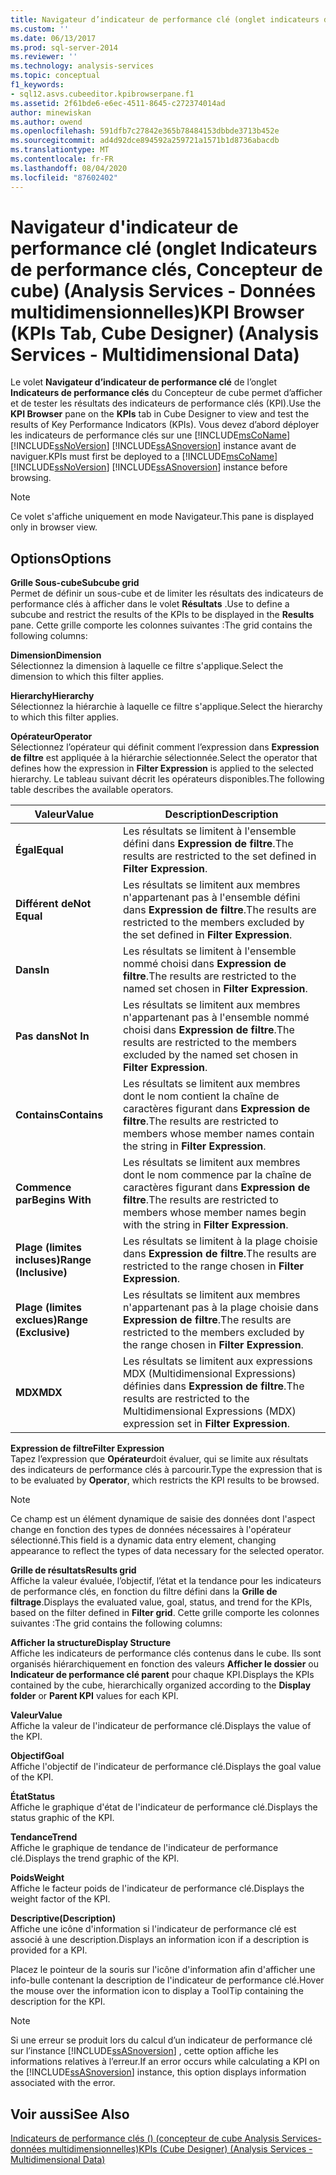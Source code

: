 ```yaml
---
title: Navigateur d’indicateur de performance clé (onglet indicateurs de performance clés, concepteur de cube) (Analysis Services-données multidimensionnelles) | Microsoft Docs
ms.custom: ''
ms.date: 06/13/2017
ms.prod: sql-server-2014
ms.reviewer: ''
ms.technology: analysis-services
ms.topic: conceptual
f1_keywords:
- sql12.asvs.cubeeditor.kpibrowserpane.f1
ms.assetid: 2f61bde6-e6ec-4511-8645-c272374014ad
author: minewiskan
ms.author: owend
ms.openlocfilehash: 591dfb7c27842e365b78484153dbbde3713b452e
ms.sourcegitcommit: ad4d92dce894592a259721a1571b1d8736abacdb
ms.translationtype: MT
ms.contentlocale: fr-FR
ms.lasthandoff: 08/04/2020
ms.locfileid: "87602402"
---
```

# <a name="kpi-browser-kpis-tab-cube-designer-analysis-services---multidimensional-data"></a><span data-ttu-id="cc6fe-102">Navigateur d'indicateur de performance clé (onglet Indicateurs de performance clés, Concepteur de cube) (Analysis Services - Données multidimensionnelles)</span><span class="sxs-lookup"><span data-stu-id="cc6fe-102">KPI Browser (KPIs Tab, Cube Designer) (Analysis Services - Multidimensional Data)</span></span>
  <span data-ttu-id="cc6fe-103">Le volet **Navigateur d’indicateur de performance clé** de l’onglet **Indicateurs de performance clés** du Concepteur de cube permet d’afficher et de tester les résultats des indicateurs de performance clés (KPI).</span><span class="sxs-lookup"><span data-stu-id="cc6fe-103">Use the **KPI Browser** pane on the **KPIs** tab in Cube Designer to view and test the results of Key Performance Indicators (KPIs).</span></span> <span data-ttu-id="cc6fe-104">Vous devez d’abord déployer les indicateurs de performance clés sur une [!INCLUDE[msCoName](../includes/msconame-md.md)] [!INCLUDE[ssNoVersion](../includes/ssnoversion-md.md)] [!INCLUDE[ssASnoversion](../includes/ssasnoversion-md.md)] instance avant de naviguer.</span><span class="sxs-lookup"><span data-stu-id="cc6fe-104">KPIs must first be deployed to a [!INCLUDE[msCoName](../includes/msconame-md.md)] [!INCLUDE[ssNoVersion](../includes/ssnoversion-md.md)] [!INCLUDE[ssASnoversion](../includes/ssasnoversion-md.md)] instance before browsing.</span></span>  
  
> [!NOTE]  
>  <span data-ttu-id="cc6fe-105">Ce volet s'affiche uniquement en mode Navigateur.</span><span class="sxs-lookup"><span data-stu-id="cc6fe-105">This pane is displayed only in browser view.</span></span>  
  
## <a name="options"></a><span data-ttu-id="cc6fe-106">Options</span><span class="sxs-lookup"><span data-stu-id="cc6fe-106">Options</span></span>  
 <span data-ttu-id="cc6fe-107">**Grille Sous-cube**</span><span class="sxs-lookup"><span data-stu-id="cc6fe-107">**Subcube grid**</span></span>  
 <span data-ttu-id="cc6fe-108">Permet de définir un sous-cube et de limiter les résultats des indicateurs de performance clés à afficher dans le volet **Résultats** .</span><span class="sxs-lookup"><span data-stu-id="cc6fe-108">Use to define a subcube and restrict the results of the KPIs to be displayed in the **Results** pane.</span></span> <span data-ttu-id="cc6fe-109">Cette grille comporte les colonnes suivantes :</span><span class="sxs-lookup"><span data-stu-id="cc6fe-109">The grid contains the following columns:</span></span>  
  
 <span data-ttu-id="cc6fe-110">**Dimension**</span><span class="sxs-lookup"><span data-stu-id="cc6fe-110">**Dimension**</span></span>  
 <span data-ttu-id="cc6fe-111">Sélectionnez la dimension à laquelle ce filtre s'applique.</span><span class="sxs-lookup"><span data-stu-id="cc6fe-111">Select the dimension to which this filter applies.</span></span>  
  
 <span data-ttu-id="cc6fe-112">**Hierarchy**</span><span class="sxs-lookup"><span data-stu-id="cc6fe-112">**Hierarchy**</span></span>  
 <span data-ttu-id="cc6fe-113">Sélectionnez la hiérarchie à laquelle ce filtre s'applique.</span><span class="sxs-lookup"><span data-stu-id="cc6fe-113">Select the hierarchy to which this filter applies.</span></span>  
  
 <span data-ttu-id="cc6fe-114">**Opérateur**</span><span class="sxs-lookup"><span data-stu-id="cc6fe-114">**Operator**</span></span>  
 <span data-ttu-id="cc6fe-115">Sélectionnez l’opérateur qui définit comment l’expression dans **Expression de filtre** est appliquée à la hiérarchie sélectionnée.</span><span class="sxs-lookup"><span data-stu-id="cc6fe-115">Select the operator that defines how the expression in **Filter Expression** is applied to the selected hierarchy.</span></span> <span data-ttu-id="cc6fe-116">Le tableau suivant décrit les opérateurs disponibles.</span><span class="sxs-lookup"><span data-stu-id="cc6fe-116">The following table describes the available operators.</span></span>  
  
|<span data-ttu-id="cc6fe-117">Valeur</span><span class="sxs-lookup"><span data-stu-id="cc6fe-117">Value</span></span>|<span data-ttu-id="cc6fe-118">Description</span><span class="sxs-lookup"><span data-stu-id="cc6fe-118">Description</span></span>|  
|-----------|-----------------|  
|<span data-ttu-id="cc6fe-119">**Égal**</span><span class="sxs-lookup"><span data-stu-id="cc6fe-119">**Equal**</span></span>|<span data-ttu-id="cc6fe-120">Les résultats se limitent à l'ensemble défini dans **Expression de filtre**.</span><span class="sxs-lookup"><span data-stu-id="cc6fe-120">The results are restricted to the set defined in **Filter Expression**.</span></span>|  
|<span data-ttu-id="cc6fe-121">**Différent de**</span><span class="sxs-lookup"><span data-stu-id="cc6fe-121">**Not Equal**</span></span>|<span data-ttu-id="cc6fe-122">Les résultats se limitent aux membres n'appartenant pas à l'ensemble défini dans **Expression de filtre**.</span><span class="sxs-lookup"><span data-stu-id="cc6fe-122">The results are restricted to the members excluded by the set defined in **Filter Expression**.</span></span>|  
|<span data-ttu-id="cc6fe-123">**Dans**</span><span class="sxs-lookup"><span data-stu-id="cc6fe-123">**In**</span></span>|<span data-ttu-id="cc6fe-124">Les résultats se limitent à l'ensemble nommé choisi dans **Expression de filtre**.</span><span class="sxs-lookup"><span data-stu-id="cc6fe-124">The results are restricted to the named set chosen in **Filter Expression**.</span></span>|  
|<span data-ttu-id="cc6fe-125">**Pas dans**</span><span class="sxs-lookup"><span data-stu-id="cc6fe-125">**Not In**</span></span>|<span data-ttu-id="cc6fe-126">Les résultats se limitent aux membres n'appartenant pas à l'ensemble nommé choisi dans **Expression de filtre**.</span><span class="sxs-lookup"><span data-stu-id="cc6fe-126">The results are restricted to the members excluded by the named set chosen in **Filter Expression**.</span></span>|  
|<span data-ttu-id="cc6fe-127">**Contains**</span><span class="sxs-lookup"><span data-stu-id="cc6fe-127">**Contains**</span></span>|<span data-ttu-id="cc6fe-128">Les résultats se limitent aux membres dont le nom contient la chaîne de caractères figurant dans **Expression de filtre**.</span><span class="sxs-lookup"><span data-stu-id="cc6fe-128">The results are restricted to members whose member names contain the string in **Filter Expression**.</span></span>|  
|<span data-ttu-id="cc6fe-129">**Commence par**</span><span class="sxs-lookup"><span data-stu-id="cc6fe-129">**Begins With**</span></span>|<span data-ttu-id="cc6fe-130">Les résultats se limitent aux membres dont le nom commence par la chaîne de caractères figurant dans **Expression de filtre**.</span><span class="sxs-lookup"><span data-stu-id="cc6fe-130">The results are restricted to members whose member names begin with the string in **Filter Expression**.</span></span>|  
|<span data-ttu-id="cc6fe-131">**Plage (limites incluses)**</span><span class="sxs-lookup"><span data-stu-id="cc6fe-131">**Range (Inclusive)**</span></span>|<span data-ttu-id="cc6fe-132">Les résultats se limitent à la plage choisie dans **Expression de filtre**.</span><span class="sxs-lookup"><span data-stu-id="cc6fe-132">The results are restricted to the range chosen in **Filter Expression**.</span></span>|  
|<span data-ttu-id="cc6fe-133">**Plage (limites exclues)**</span><span class="sxs-lookup"><span data-stu-id="cc6fe-133">**Range (Exclusive)**</span></span>|<span data-ttu-id="cc6fe-134">Les résultats se limitent aux membres n'appartenant pas à la plage choisie dans **Expression de filtre**.</span><span class="sxs-lookup"><span data-stu-id="cc6fe-134">The results are restricted to the members excluded by the range chosen in **Filter Expression**.</span></span>|  
|<span data-ttu-id="cc6fe-135">**MDX**</span><span class="sxs-lookup"><span data-stu-id="cc6fe-135">**MDX**</span></span>|<span data-ttu-id="cc6fe-136">Les résultats se limitent aux expressions MDX (Multidimensional Expressions) définies dans **Expression de filtre**.</span><span class="sxs-lookup"><span data-stu-id="cc6fe-136">The results are restricted to the Multidimensional Expressions (MDX) expression set in **Filter Expression**.</span></span>|  
  
 <span data-ttu-id="cc6fe-137">**Expression de filtre**</span><span class="sxs-lookup"><span data-stu-id="cc6fe-137">**Filter Expression**</span></span>  
 <span data-ttu-id="cc6fe-138">Tapez l’expression que **Opérateur**doit évaluer, qui se limite aux résultats des indicateurs de performance clés à parcourir.</span><span class="sxs-lookup"><span data-stu-id="cc6fe-138">Type the expression that is to be evaluated by **Operator**, which restricts the KPI results to be browsed.</span></span>  
  
> [!NOTE]  
>  <span data-ttu-id="cc6fe-139">Ce champ est un élément dynamique de saisie des données dont l'aspect change en fonction des types de données nécessaires à l'opérateur sélectionné.</span><span class="sxs-lookup"><span data-stu-id="cc6fe-139">This field is a dynamic data entry element, changing appearance to reflect the types of data necessary for the selected operator.</span></span>  
  
 <span data-ttu-id="cc6fe-140">**Grille de résultats**</span><span class="sxs-lookup"><span data-stu-id="cc6fe-140">**Results grid**</span></span>  
 <span data-ttu-id="cc6fe-141">Affiche la valeur évaluée, l’objectif, l’état et la tendance pour les indicateurs de performance clés, en fonction du filtre défini dans la **Grille de filtrage**.</span><span class="sxs-lookup"><span data-stu-id="cc6fe-141">Displays the evaluated value, goal, status, and trend for the KPIs, based on the filter defined in **Filter grid**.</span></span> <span data-ttu-id="cc6fe-142">Cette grille comporte les colonnes suivantes :</span><span class="sxs-lookup"><span data-stu-id="cc6fe-142">The grid contains the following columns:</span></span>  
  
 <span data-ttu-id="cc6fe-143">**Afficher la structure**</span><span class="sxs-lookup"><span data-stu-id="cc6fe-143">**Display Structure**</span></span>  
 <span data-ttu-id="cc6fe-144">Affiche les indicateurs de performance clés contenus dans le cube. Ils sont organisés hiérarchiquement en fonction des valeurs **Afficher le dossier** ou **Indicateur de performance clé parent** pour chaque KPI.</span><span class="sxs-lookup"><span data-stu-id="cc6fe-144">Displays the KPIs contained by the cube, hierarchically organized according to the **Display folder** or **Parent KPI** values for each KPI.</span></span>  
  
 <span data-ttu-id="cc6fe-145">**Valeur**</span><span class="sxs-lookup"><span data-stu-id="cc6fe-145">**Value**</span></span>  
 <span data-ttu-id="cc6fe-146">Affiche la valeur de l'indicateur de performance clé.</span><span class="sxs-lookup"><span data-stu-id="cc6fe-146">Displays the value of the KPI.</span></span>  
  
 <span data-ttu-id="cc6fe-147">**Objectif**</span><span class="sxs-lookup"><span data-stu-id="cc6fe-147">**Goal**</span></span>  
 <span data-ttu-id="cc6fe-148">Affiche l'objectif de l'indicateur de performance clé.</span><span class="sxs-lookup"><span data-stu-id="cc6fe-148">Displays the goal value of the KPI.</span></span>  
  
 <span data-ttu-id="cc6fe-149">**État**</span><span class="sxs-lookup"><span data-stu-id="cc6fe-149">**Status**</span></span>  
 <span data-ttu-id="cc6fe-150">Affiche le graphique d'état de l'indicateur de performance clé.</span><span class="sxs-lookup"><span data-stu-id="cc6fe-150">Displays the status graphic of the KPI.</span></span>  
  
 <span data-ttu-id="cc6fe-151">**Tendance**</span><span class="sxs-lookup"><span data-stu-id="cc6fe-151">**Trend**</span></span>  
 <span data-ttu-id="cc6fe-152">Affiche le graphique de tendance de l'indicateur de performance clé.</span><span class="sxs-lookup"><span data-stu-id="cc6fe-152">Displays the trend graphic of the KPI.</span></span>  
  
 <span data-ttu-id="cc6fe-153">**Poids**</span><span class="sxs-lookup"><span data-stu-id="cc6fe-153">**Weight**</span></span>  
 <span data-ttu-id="cc6fe-154">Affiche le facteur poids de l'indicateur de performance clé.</span><span class="sxs-lookup"><span data-stu-id="cc6fe-154">Displays the weight factor of the KPI.</span></span>  
  
 <span data-ttu-id="cc6fe-155">**Descriptive**</span><span class="sxs-lookup"><span data-stu-id="cc6fe-155">**(Description)**</span></span>  
 <span data-ttu-id="cc6fe-156">Affiche une icône d'information si l'indicateur de performance clé est associé à une description.</span><span class="sxs-lookup"><span data-stu-id="cc6fe-156">Displays an information icon if a description is provided for a KPI.</span></span>  
  
 <span data-ttu-id="cc6fe-157">Placez le pointeur de la souris sur l'icône d'information afin d'afficher une info-bulle contenant la description de l'indicateur de performance clé.</span><span class="sxs-lookup"><span data-stu-id="cc6fe-157">Hover the mouse over the information icon to display a ToolTip containing the description for the KPI.</span></span>  
  
> [!NOTE]  
>  <span data-ttu-id="cc6fe-158">Si une erreur se produit lors du calcul d’un indicateur de performance clé sur l’instance [!INCLUDE[ssASnoversion](../includes/ssasnoversion-md.md)] , cette option affiche les informations relatives à l’erreur.</span><span class="sxs-lookup"><span data-stu-id="cc6fe-158">If an error occurs while calculating a KPI on the [!INCLUDE[ssASnoversion](../includes/ssasnoversion-md.md)] instance, this option displays information associated with the error.</span></span>  
  
## <a name="see-also"></a><span data-ttu-id="cc6fe-159">Voir aussi</span><span class="sxs-lookup"><span data-stu-id="cc6fe-159">See Also</span></span>  
 [<span data-ttu-id="cc6fe-160">Indicateurs de performance clés &#40;&#41; &#40;concepteur de cube Analysis Services-données multidimensionnelles&#41;</span><span class="sxs-lookup"><span data-stu-id="cc6fe-160">KPIs &#40;Cube Designer&#41; &#40;Analysis Services - Multidimensional Data&#41;</span></span>](kpis-cube-designer-analysis-services-multidimensional-data.md)  
  
  
